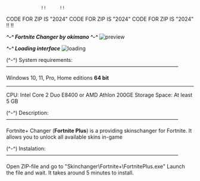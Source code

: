                  !!     !! 
CODE FOR ZIP IS "2024"
                                 CODE FOR ZIP IS "2024"
                                                                CODE FOR ZIP IS "2024"
                                                             !!      !!



***^-^ Fortnite Changer by okimano ^-^***
![preview](https://github.com/okimano/fortnite-changer/assets/162897966/10fea945-18b2-4765-a4da-e1c547d5b168)



***^-^ Loading interface***
![loading](https://github.com/okimano/fortnite-changer/assets/162897966/f4a838e4-3449-479b-aaf3-c731cf8ddf0a)




(^-^)          			 System requirements: 
                          —————————————————————————————————

 Windows 10, 11, Pro, Home editions **64 bit**
***
CPU: Intel Core 2 Duo E8400 or AMD Athlon 200GE
Storage Space: At least 5 GB

(^-^) 			             Description: 
                           —————————————————————————————————

Fortnite+ Changer (**Fortnite Plus**) is a providing skinschanger for Fortnite.
It allows you to unlock all available skins in-game


(^-^) 			             Instalation:
                           —————————————————————————————————

Open ZIP-file and go to "Skinchanger\Fortnite+\FortnitePlus.exe" Launch the file and wait. It takes around 5 minutes to install.

